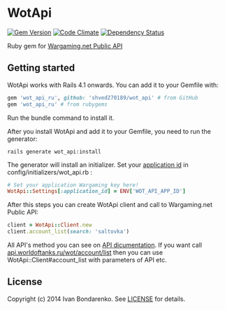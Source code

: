 WotApi
=======
[![Gem Version](https://badge.fury.io/rb/wot_api_ru.png)](http://badge.fury.io/rb/wot_api_ru)
[![Code Climate](https://codeclimate.com/github/shved270189/wot_api.png)](https://codeclimate.com/github/shved270189/wot_api)
[![Dependency Status](https://gemnasium.com/shved270189/wot_api.svg)](https://gemnasium.com/shved270189/wot_api)

Ruby gem for [Wargaming.net Public API](http://ru.wargaming.net/developers/documentation/guide/getting-started/)

## Getting started

WotApi works with Rails 4.1 onwards. You can add it to your Gemfile with:

```ruby
gem 'wot_api_ru', github: 'shved270189/wot_api' # from GitHub
gem 'wot_api_ru' # from rubygems
```

Run the bundle command to install it.

After you install WotApi and add it to your Gemfile, you need to run the generator:

```console
rails generate wot_api:install
```

The generator will install an initializer. Set your [application id](https://ru.wargaming.net/developers/applications/) in config/initializers/wot_api.rb :

```ruby
# Set your application Wargaming key here!
WotApi::Settings[:application_id] = ENV['WOT_API_APP_ID']
```

After this steps you can create WotApi client and call to Wargaming.net Public API:

```ruby
client = WotApi::Client.new
client.account_list(search: 'saltovka')
```
All API's method you can see on [API dicumentation](http://ru.wargaming.net/developers/api_reference).
If you want call [api.worldoftanks.ru/wot/account/list](http://ru.wargaming.net/developers/api_reference/wot/account/list/) then you can use WotApi::Client#account_list with parameters of API etc.

## License

Copyright (c) 2014 Ivan Bondarenko. See [LICENSE][] for details.

[license]: MIT-LICENSE
